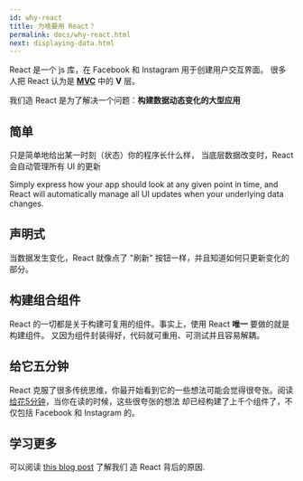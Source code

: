 ```yaml
---
id: why-react
title: 为啥要用 React？
permalink: docs/why-react.html
next: displaying-data.html
---
```

React 是一个 js 库，在 Facebook 和 Instagram 用于创建用户交互界面。
很多人把 React 认为是 **[MVC](https://en.wikipedia.org/wiki/Model%E2%80%93view%E2%80%93controller)** 中的 **V** 层。

我们造 React 是为了解决一个问题：**构建数据动态变化的大型应用**

## 简单

只是简单地给出某一时刻（状态）你的程序长什么样，
当底层数据改变时，React 会自动管理所有 UI 的更新

Simply express how your app should look at any given point in time, and React will automatically manage all UI updates when your underlying data changes.

## 声明式

当数据发生变化，React 就像点了 "刷新" 按钮一样，并且知道如何只更新变化的部分。

## 构建组合组件

React 的一切都是关于构建可复用的组件。事实上，使用 React **唯一** 要做的就是构建组件。
又因为组件封装得好，代码就可重用、可测试并且容易解耦。

## 给它五分钟

React 克服了很多传统思维，你最开始看到它的一些想法可能会觉得很夸张。阅读 [给花5分钟](https://signalvnoise.com/posts/3124-give-it-five-minutes)，当你在读的时候，这些很夸张的想法
却已经构建了上千个组件了，不仅包括 Facebook 和 Instagram 的。

## 学习更多

可以阅读 [this blog post](/react/blog/2013/06/05/why-react.html) 了解我们
造 React 背后的原因.
